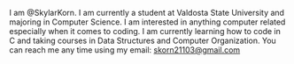 I am @SkylarKorn. I am currently a student at Valdosta State University and majoring in Computer Science.
I am interested in anything computer related especially when it comes to coding.
I am currently learning how to code in C and taking courses in Data Structures and Computer Organization.
You can reach me any time using my email: skorn21103@gmail.com
